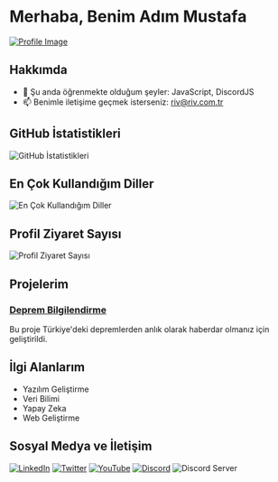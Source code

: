 # Merhaba, Benim Adım Mustafa
[![Profile Image](https://github.com/pamparushka.png)](https://github.com/pamparushka)

## Hakkımda

- 🌱 Şu anda öğrenmekte olduğum şeyler: JavaScript, DiscordJS
- 📫 Benimle iletişime geçmek isterseniz: [riv@riv.com.tr](mailto:riv@riv.com.tr)

## GitHub İstatistikleri

![GitHub İstatistikleri](https://github-readme-stats.vercel.app/api?username=pamparushka&show_icons=true&theme=radical)

## En Çok Kullandığım Diller

![En Çok Kullandığım Diller](https://github-readme-stats.vercel.app/api/top-langs/?username=pamparushka&layout=compact)

## Profil Ziyaret Sayısı

![Profil Ziyaret Sayısı](https://komarev.com/ghpvc/?username=pamparushka)

## Projelerim

### [Deprem Bilgilendirme](https://github.com/pamparushka/Deprem-Bot)
Bu proje Türkiye'deki depremlerden anlık olarak haberdar olmanız için geliştirildi.

## İlgi Alanlarım

- Yazılım Geliştirme
- Veri Bilimi
- Yapay Zeka
- Web Geliştirme

## Sosyal Medya ve İletişim

[![LinkedIn](https://img.shields.io/badge/LinkedIn-0077B5?style=flat-square&logo=linkedin&logoColor=white)](https://www.linkedin.com/in/pamparushka/)
[![Twitter](https://img.shields.io/badge/Twitter-1DA1F2?style=flat-square&logo=twitter&logoColor=white)](https://twitter.com/pamparushka/)
[![YouTube](https://img.shields.io/badge/YouTube-FF0000?style=flat-square&logo=youtube&logoColor=white)](https://www.youtube.com/user/pamparushka)
[![Discord](https://img.shields.io/badge/Discord-7289DA?style=flat-square&logo=discord&logoColor=white)](https://discord.gg/AkfJ9HHK)
![Discord Server](https://img.shields.io/discord/1138865719157723146?color=7289DA&label=Discord&style=flat-square)
